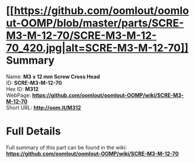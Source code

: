 
[[https://github.com/oomlout/oomlout-OOMP/blob/master/parts/SCRE-M3-M-12-70/SCRE-M3-M-12-70_420.jpg|alt=SCRE-M3-M-12-70]]     
Summary
=================
  
Name: __M3 x 12 mm Screw Cross Head__    
ID: __SCRE-M3-M-12-70__   
Hex ID: __M312__   
WebPage: __https://github.com/oomlout/oomlout-OOMP/wiki/SCRE-M3-M-12-70__   
Short URL: __http://oom.lt/M312__   

Full Details
==========================
Full summary of this part can be found in the wiki:   
__https://github.com/oomlout/oomlout-OOMP/wiki/SCRE-M3-M-12-70__    

